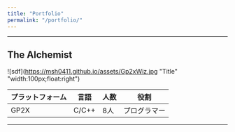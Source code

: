 ```yaml
---
title: "Portfolio"
permalink: "/portfolio/"
---
```


_ _ _

## The Alchemist

![sdf](https://msh0411.github.io/assets/Gp2xWiz.jpg "Title" "width:100px;float:right")

|プラットフォーム|言語|人数|役割
|--------|--------|--------|--------|
|GP2X|C/C++|8人|プログラマー|


_ _ _

